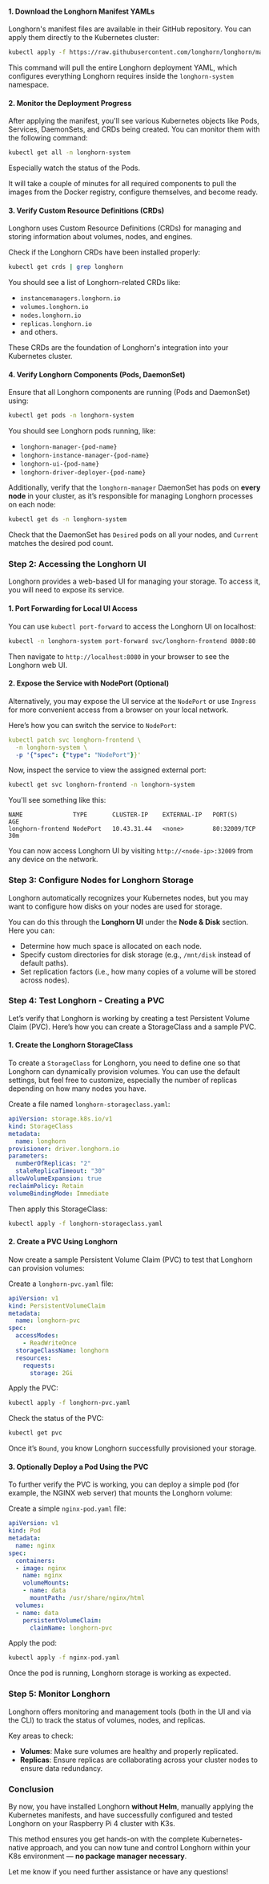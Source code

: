 #### 1. Download the Longhorn Manifest YAMLs

Longhorn's manifest files are available in their GitHub repository. You can apply them directly to the Kubernetes cluster:

```bash
kubectl apply -f https://raw.githubusercontent.com/longhorn/longhorn/master/deploy/longhorn.yaml
```

This command will pull the entire Longhorn deployment YAML, which configures everything Longhorn requires inside the `longhorn-system` namespace.

#### 2. Monitor the Deployment Progress

After applying the manifest, you'll see various Kubernetes objects like Pods, Services, DaemonSets, and CRDs being created. You can monitor them with the following command:

```bash
kubectl get all -n longhorn-system
```

Especially watch the status of the Pods.

It will take a couple of minutes for all required components to pull the images from the Docker registry, configure themselves, and become ready.

#### 3. Verify Custom Resource Definitions (CRDs)

Longhorn uses Custom Resource Definitions (CRDs) for managing and storing information about volumes, nodes, and engines.

Check if the Longhorn CRDs have been installed properly:

```bash
kubectl get crds | grep longhorn
```

You should see a list of Longhorn-related CRDs like:

- `instancemanagers.longhorn.io`
- `volumes.longhorn.io`
- `nodes.longhorn.io`
- `replicas.longhorn.io`
- and others.

These CRDs are the foundation of Longhorn's integration into your Kubernetes cluster.

#### 4. Verify Longhorn Components (Pods, DaemonSet)

Ensure that all Longhorn components are running (Pods and DaemonSet) using:

```bash
kubectl get pods -n longhorn-system
```

You should see Longhorn pods running, like:

- `longhorn-manager-{pod-name}`
- `longhorn-instance-manager-{pod-name}`
- `longhorn-ui-{pod-name}`
- `longhorn-driver-deployer-{pod-name}`

Additionally, verify that the `longhorn-manager` DaemonSet has pods on **every node** in your cluster, as it’s responsible for managing Longhorn processes on each node:

```bash
kubectl get ds -n longhorn-system
```

Check that the DaemonSet has `Desired` pods on all your nodes, and `Current` matches the desired pod count.

### Step 2: Accessing the Longhorn UI

Longhorn provides a web-based UI for managing your storage. To access it, you will need to expose its service.

#### 1. Port Forwarding for Local UI Access

You can use `kubectl port-forward` to access the Longhorn UI on localhost:

```bash
kubectl -n longhorn-system port-forward svc/longhorn-frontend 8080:80
```

Then navigate to `http://localhost:8080` in your browser to see the Longhorn web UI.

#### 2. Expose the Service with NodePort (Optional)

Alternatively, you may expose the UI service at the `NodePort` or use `Ingress` for more convenient access from a browser on your local network.

Here’s how you can switch the service to `NodePort`:

```yaml
kubectl patch svc longhorn-frontend \
  -n longhorn-system \
  -p '{"spec": {"type": "NodePort"}}'
```

Now, inspect the service to view the assigned external port:

```bash
kubectl get svc longhorn-frontend -n longhorn-system
```

You'll see something like this:

```
NAME              TYPE       CLUSTER-IP    EXTERNAL-IP   PORT(S)        AGE
longhorn-frontend NodePort   10.43.31.44   <none>        80:32009/TCP   30m
```

You can now access Longhorn UI by visiting `http://<node-ip>:32009` from any device on the network.

### Step 3: Configure Nodes for Longhorn Storage

Longhorn automatically recognizes your Kubernetes nodes, but you may want to configure how disks on your nodes are used for storage.

You can do this through the **Longhorn UI** under the **Node & Disk** section. Here you can:

- Determine how much space is allocated on each node.
- Specify custom directories for disk storage (e.g., `/mnt/disk` instead of default paths).
- Set replication factors (i.e., how many copies of a volume will be stored across nodes).

### Step 4: Test Longhorn - Creating a PVC

Let’s verify that Longhorn is working by creating a test Persistent Volume Claim (PVC). Here’s how you can create a StorageClass and a sample PVC.

#### 1. Create the Longhorn StorageClass

To create a `StorageClass` for Longhorn, you need to define one so that Longhorn can dynamically provision volumes. You can use the default settings, but feel free to customize, especially the number of replicas depending on how many nodes you have.

Create a file named `longhorn-storageclass.yaml`:

```yaml
apiVersion: storage.k8s.io/v1
kind: StorageClass
metadata:
  name: longhorn
provisioner: driver.longhorn.io
parameters:
  numberOfReplicas: "2"
  staleReplicaTimeout: "30"
allowVolumeExpansion: true
reclaimPolicy: Retain
volumeBindingMode: Immediate
```

Then apply this StorageClass:

```bash
kubectl apply -f longhorn-storageclass.yaml
```

#### 2. Create a PVC Using Longhorn

Now create a sample Persistent Volume Claim (PVC) to test that Longhorn can provision volumes:

Create a `longhorn-pvc.yaml` file:

```yaml
apiVersion: v1
kind: PersistentVolumeClaim
metadata:
  name: longhorn-pvc
spec:
  accessModes:
    - ReadWriteOnce
  storageClassName: longhorn
  resources:
    requests:
      storage: 2Gi
```

Apply the PVC:

```bash
kubectl apply -f longhorn-pvc.yaml
```

Check the status of the PVC:

```bash
kubectl get pvc
```

Once it’s `Bound`, you know Longhorn successfully provisioned your storage.

#### 3. Optionally Deploy a Pod Using the PVC

To further verify the PVC is working, you can deploy a simple pod (for example, the NGINX web server) that mounts the Longhorn volume:

Create a simple `nginx-pod.yaml` file:

```yaml
apiVersion: v1
kind: Pod
metadata:
  name: nginx
spec:
  containers:
  - image: nginx
    name: nginx
    volumeMounts:
    - name: data
      mountPath: /usr/share/nginx/html
  volumes:
  - name: data
    persistentVolumeClaim:
      claimName: longhorn-pvc
```

Apply the pod:

```bash
kubectl apply -f nginx-pod.yaml
```

Once the pod is running, Longhorn storage is working as expected.

### Step 5: Monitor Longhorn

Longhorn offers monitoring and management tools (both in the UI and via the CLI) to track the status of volumes, nodes, and replicas.

Key areas to check:
- **Volumes**: Make sure volumes are healthy and properly replicated.
- **Replicas**: Ensure replicas are collaborating across your cluster nodes to ensure data redundancy.

### Conclusion

By now, you have installed Longhorn **without Helm**, manually applying the Kubernetes manifests, and have successfully configured and tested Longhorn on your Raspberry Pi 4 cluster with K3s.

This method ensures you get hands-on with the complete Kubernetes-native approach, and you can now tune and control Longhorn within your K8s environment — **no package manager necessary**.

Let me know if you need further assistance or have any questions!